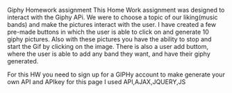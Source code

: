 Giphy Homework assignment
This Home Work assignment was designed to interact with the Giphy APi. We were to choose a topic of our liking(music bands) and make the pictures interact with the user. I have created a few pre-made buttons in which the user is able to click on and generate 10 giphy pictures. Also with these pictures you have the ability to stop and start the Gif by clicking on the image. There is also a user add buttom, where the user is able to add any band they want, and have their giphy generated. 

For this HW you need to sign up for a GIPHy account to make generate your own API and APIkey
for this page I used API,AJAX,JQUERY,JS

